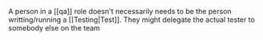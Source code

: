 A person in a [[qa]] role doesn't necessarily needs to be the person writting/running a [[Testing|Test]]. They might delegate the actual tester to somebody else on the team